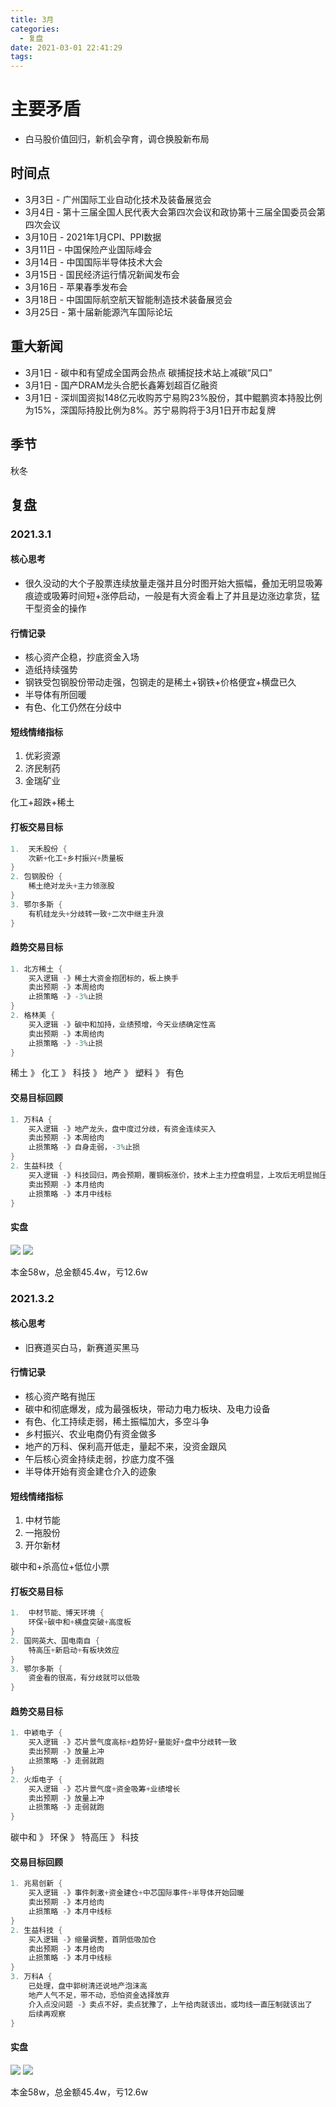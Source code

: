 ```yaml
---
title: 3月
categories:
  - 复盘
date: 2021-03-01 22:41:29
tags:
---
```

# 主要矛盾
* 白马股价值回归，新机会孕育，调仓换股新布局

## 时间点
* 3月3日 - 广州国际工业自动化技术及装备展览会
* 3月4日 - 第十三届全国人民代表大会第四次会议和政协第十三届全国委员会第四次会议
* 3月10日 - 2021年1月CPI、PPI数据
* 3月11日 - 中国保险产业国际峰会
* 3月14日 - 中国国际半导体技术大会
* 3月15日 - 国民经济运行情况新闻发布会
* 3月16日 - 苹果春季发布会
* 3月18日 - 中国国际航空航天智能制造技术装备展览会
* 3月25日 - 第十届新能源汽车国际论坛

## 重大新闻
* 3月1日 - 碳中和有望成全国两会热点 碳捕捉技术站上减碳“风口”
* 3月1日 - 国产DRAM龙头合肥长鑫筹划超百亿融资
* 3月1日 - 深圳国资拟148亿元收购苏宁易购23%股份，其中鲲鹏资本持股比例为15%，深国际持股比例为8%。苏宁易购将于3月1日开市起复牌

## 季节
秋冬

## 复盘

### 2021.3.1

#### 核心思考
- 很久没动的大个子股票连续放量走强并且分时图开始大振幅，叠加无明显吸筹痕迹或吸筹时间短+涨停启动，一般是有大资金看上了并且是边涨边拿货，猛干型资金的操作

#### 行情记录
- 核心资产企稳，抄底资金入场
- 造纸持续强势
- 钢铁受包钢股份带动走强，包钢走的是稀土+钢铁+价格便宜+横盘已久
- 半导体有所回暖
- 有色、化工仍然在分歧中

#### 短线情绪指标
1. 优彩资源
2. 济民制药
3. 金瑞矿业

化工+超跌+稀土

#### 打板交易目标

```go
1.  天禾股份 {
    次新+化工+乡村振兴+质量板
}
2. 包钢股份 {
    稀土绝对龙头+主力领涨股
}
3. 鄂尔多斯 {
    有机硅龙头+分歧转一致+二次中继主升浪
}
```

#### 趋势交易目标

```go
1. 北方稀土 {
    买入逻辑 -》稀土大资金抱团标的，板上换手
    卖出预期 -》本周给肉
    止损策略 -》-3%止损
}
2. 格林美 {
    买入逻辑 -》碳中和加持，业绩预增，今天业绩确定性高
    卖出预期 -》本周给肉
    止损策略 -》-3%止损
}
```

稀土 》 化工 》 科技 》 地产 》 塑料 》 有色

#### 交易目标回顾

```go
1. 万科A {
    买入逻辑 -》地产龙头，盘中度过分歧，有资金连续买入
    卖出预期 -》本周给肉
    止损策略 -》自身走弱，-3%止损   
}
2. 生益科技 {
    买入逻辑 -》科技回归，两会预期，覆铜板涨价，技术上主力控盘明显，上攻后无明显抛压
    卖出预期 -》本月给肉
    止损策略 -》本月中线标
}
```

#### 实盘
![](./2021.3.1.cc1.png)
![](./2021.3.1.cc2.png)

本金58w，总金额45.4w，亏12.6w

### 2021.3.2

#### 核心思考
- 旧赛道买白马，新赛道买黑马

#### 行情记录
- 核心资产略有抛压
- 碳中和彻底爆发，成为最强板块，带动力电力板块、及电力设备
- 有色、化工持续走弱，稀土振幅加大，多空斗争
- 乡村振兴、农业电商仍有资金做多
- 地产的万科、保利高开低走，量起不来，没资金跟风
- 午后核心资金持续走弱，抄底力度不强
- 半导体开始有资金建仓介入的迹象

#### 短线情绪指标
1. 中材节能
2. 一拖股份
3. 开尔新材

碳中和+杀高位+低位小票

#### 打板交易目标

```go
1.  中材节能、博天环境 {
    环保+碳中和+横盘突破+高度板
}
2. 国网英大、国电南自 {
    特高压+新启动+有板块效应
}
3. 鄂尔多斯 {
    资金看的很高，有分歧就可以低吸
}
```

#### 趋势交易目标

```go
1. 中颖电子 {
    买入逻辑 -》芯片景气度高标+趋势好+量能好+盘中分歧转一致
    卖出预期 -》放量上冲
    止损策略 -》走弱就跑
}
2. 火炬电子 {
    买入逻辑 -》芯片景气度+资金吸筹+业绩增长
    卖出预期 -》放量上冲
    止损策略 -》走弱就跑
}
```

碳中和 》 环保 》 特高压 》 科技 

#### 交易目标回顾

```go
1. 兆易创新 {
    买入逻辑 -》事件刺激+资金建仓+中芯国际事件+半导体开始回暖
    卖出预期 -》本月给肉
    止损策略 -》本月中线标
}
2. 生益科技 {
    买入逻辑 -》缩量调整，首阴低吸加仓
    卖出预期 -》本月给肉
    止损策略 -》本月中线标
}
3. 万科A {
    已处理，盘中郭树清还说地产泡沫高
    地产人气不足，带不动，恐怕资金选择放弃
    介入点没问题 -》卖点不好，卖点犹豫了，上午给肉就该出，或均线一直压制就该出了
    后续再观察
}
```

#### 实盘
![](./2021.3.2.cc1.png)
![](./2021.3.2.cc2.png)

本金58w，总金额45.4w，亏12.6w